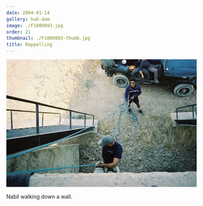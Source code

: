 ```yaml
---
date: 2004-01-14
gallery: hub-dam
image: ./F1000093.jpg
order: 21
thumbnail: ./F1000093-thumb.jpg
title: Rappelling
---
```


![Rappelling](./F1000093.jpg)

Nabil walking down a wall.
